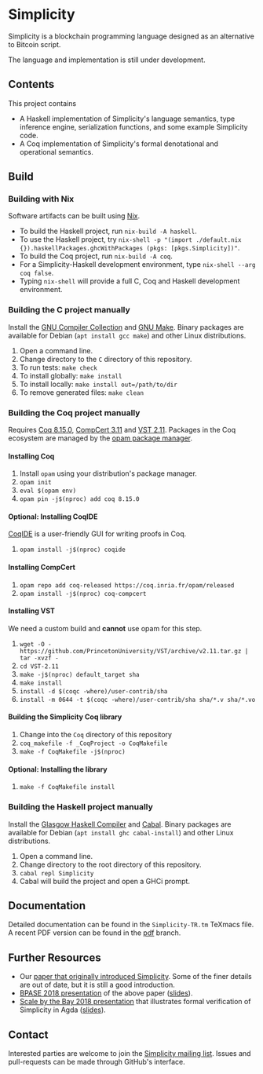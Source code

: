 # Simplicity

Simplicity is a blockchain programming language designed as an alternative to Bitcoin script.

The language and implementation is still under development.

## Contents

This project contains

* A Haskell implementation of Simplicity's language semantics, type inference engine, serialization functions, and some example Simplicity code.
* A Coq implementation of Simplicity's formal denotational and operational semantics.

## Build

### Building with Nix

Software artifacts can be built using [Nix](https://nixos.org/nix/).

* To build the Haskell project, run `nix-build -A haskell`.
* To use the Haskell project, try `nix-shell -p "(import ./default.nix {}).haskellPackages.ghcWithPackages (pkgs: [pkgs.Simplicity])"`.
* To build the Coq project, run `nix-build -A coq`.
* For a Simplicity-Haskell development environment, type `nix-shell --arg coq false`.
* Typing `nix-shell` will provide a full C, Coq and Haskell development environment.

### Building the C project manually

Install the [GNU Compiler Collection](https://gcc.gnu.org/) and [GNU Make](https://www.gnu.org/software/make/).
Binary packages are available for Debian (`apt install gcc make`) and other Linux distributions.

1. Open a command line.
1. Change directory to the `C` directory of this repository.
1. To run tests: `make check`
1. To install globally: `make install`
1. To install locally: `make install out=/path/to/dir`
1. To remove generated files: `make clean`

### Building the Coq project manually

Requires [Coq 8.15.0](https://coq.inria.fr/),
[CompCert 3.11](http://compcert.inria.fr/)
and [VST 2.11](https://vst.cs.princeton.edu/).
Packages in the Coq ecosystem are managed by the [opam package manager](https://opam.ocaml.org/).

#### Installing Coq

1. Install `opam` using your distribution's package manager.
1. `opam init`
1. `eval $(opam env)`
1. `opam pin -j$(nproc) add coq 8.15.0`

#### Optional: Installing CoqIDE

[CoqIDE](https://coq.inria.fr/refman/practical-tools/coqide.html) is a user-friendly GUI for writing proofs in Coq.

1. `opam install -j$(nproc) coqide`

#### Installing CompCert

1. `opam repo add coq-released https://coq.inria.fr/opam/released`
1. `opam install -j$(nproc) coq-compcert`

#### Installing VST

We need a custom build and **cannot** use opam for this step.

1. `wget -O - https://github.com/PrincetonUniversity/VST/archive/v2.11.tar.gz | tar -xvzf -`
1. `cd VST-2.11`
1. `make -j$(nproc) default_target sha`
1. `make install`
1. `install -d $(coqc -where)/user-contrib/sha`
1. `install -m 0644 -t $(coqc -where)/user-contrib/sha sha/*.v sha/*.vo`

#### Building the Simplicity Coq library

1. Change into the `Coq` directory of this repository
1. `coq_makefile -f _CoqProject -o CoqMakefile`
1. `make -f CoqMakefile -j$(nproc)`

#### Optional: Installing the library

1. `make -f CoqMakefile install`

### Building the Haskell project manually

Install the [Glasgow Haskell Compiler](https://www.haskell.org/ghc/) and [Cabal](https://www.haskell.org/cabal/).
Binary packages are available for Debian (`apt install ghc cabal-install`) and other Linux distributions.

1. Open a command line.
1. Change directory to the root directory of this repository.
1. `cabal repl Simplicity`
1. Cabal will build the project and open a GHCi prompt.
    
## Documentation

Detailed documentation can be found in the `Simplicity-TR.tm` TeXmacs file.
A recent PDF version can be found in the [pdf](https://github.com/ElementsProject/simplicity/blob/pdf/Simplicity-TR.pdf) branch.

## Further Resources

* Our [paper that originally introduced Simplicity](https://arxiv.org/abs/1711.03028).  Some of the finer details are out of date, but it is still a good introduction.
* [BPASE 2018 presentation](https://youtu.be/VOeUq3oR2fk) of the above paper ([slides](https://cyber.stanford.edu/sites/g/files/sbiybj9936/f/slides-bpase-2018.pdf)).
* [Scale by the Bay 2018 presentation](https://youtu.be/M4XnDrRIKx8) that illustrates formal verification of Simplicity in Agda ([slides](https://lists.ozlabs.org/pipermail/simplicity/2018/000011.html)).

## Contact

Interested parties are welcome to join the [Simplicity mailing list](https://lists.ozlabs.org/listinfo/simplicity).
Issues and pull-requests can be made through GitHub's interface.
